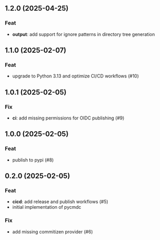 ## 1.2.0 (2025-04-25)

### Feat

- **output**: add support for ignore patterns in directory tree generation

## 1.1.0 (2025-02-07)

### Feat

- upgrade to Python 3.13 and optimize CI/CD workflows (#10)

## 1.0.1 (2025-02-05)

### Fix

- **ci**: add missing permissions for OIDC publishing (#9)

## 1.0.0 (2025-02-05)

### Feat

- publish to pypi (#8)

## 0.2.0 (2025-02-05)

### Feat

- **cicd**: add release and publish workflows (#5)
- initial implementation of pycmdc

### Fix

- add missing commitizen provider (#6)
